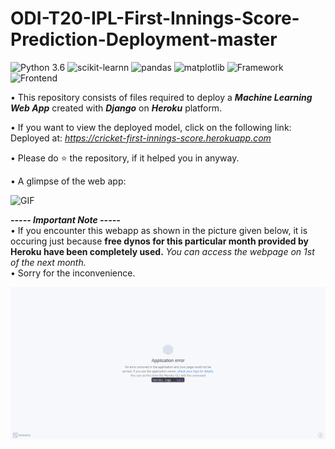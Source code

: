 # ODI-T20-IPL-First-Innings-Score-Prediction-Deployment-master

![Python 3.6](https://img.shields.io/badge/Python-3.6-brightgreen.svg) ![scikit-learnn](https://img.shields.io/badge/Library-Scikit_Learn-orange.svg) ![pandas](https://img.shields.io/badge/Library-Pandas-orange.svg) ![matplotlib](https://img.shields.io/badge/Library-Matplotlib-orange.svg) ![Framework](https://img.shields.io/badge/Framework-Django-pink) ![Frontend](https://img.shields.io/badge/Frontend-HTML/CSS/JS-green)


• This repository consists of files required to deploy a ___Machine Learning Web App___ created with ___Django___ on ___Heroku___ platform.

• If you want to view the deployed model, click on the following link:<br />
Deployed at: _https://cricket-first-innings-score.herokuapp.com_

• Please do ⭐ the repository, if it helped you in anyway.


• A glimpse of the web app:

 ![GIF](readme_resources/odi-t20-ipl-web-app.gif)
 
 
_**----- Important Note -----**_<br />
• If you encounter this webapp as shown in the picture given below, it is occuring just because **free dynos for this particular month provided by Heroku have been completely used.** _You can access the webpage on 1st of the next month._<br />
• Sorry for the inconvenience.

![Heroku-Error](readme_resources/application-error-heroku.png)
